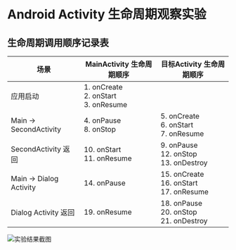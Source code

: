 # Android Activity 生命周期观察实验

## 生命周期调用顺序记录表

| 场景               | MainActivity 生命周期顺序 | 目标Activity 生命周期顺序 |
|--------------------|--------------------------|--------------------------|
| 应用启动           | 1. onCreate<br>2. onStart<br>3. onResume | |
| Main → SecondActivity | 4. onPause<br>8. onStop | 5. onCreate<br>6. onStart<br>7. onResume |
| SecondActivity 返回 | 10. onStart<br>11. onResume | 9. onPause<br>12. onStop<br>13. onDestroy |
| Main → Dialog Activity | 14. onPause | 15. onCreate<br>16. onStart<br>17. onResume |
| Dialog Activity 返回 | 19. onResume | 18. onPause<br>20. onStop<br>21. onDestroy |

![实验结果截图](media/image1.png)

